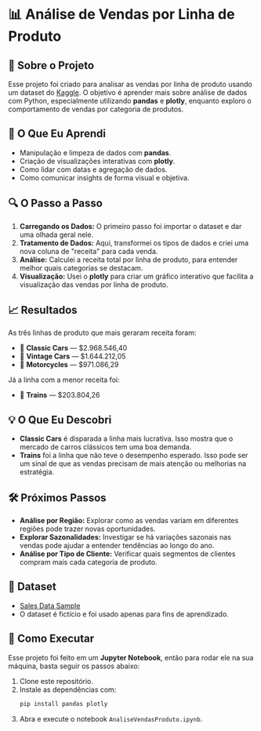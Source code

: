 
# 📊 Análise de Vendas por Linha de Produto

## 📌 Sobre o Projeto
Esse projeto foi criado para analisar as vendas por linha de produto usando um dataset do [Kaggle](https://www.kaggle.com/datasets/kyanyoga/sample-sales-data). O objetivo é aprender mais sobre análise de dados com Python, especialmente utilizando **pandas** e **plotly**, enquanto exploro o comportamento de vendas por categoria de produtos.

## 🧠 O Que Eu Aprendi
- Manipulação e limpeza de dados com **pandas**.
- Criação de visualizações interativas com **plotly**.
- Como lidar com datas e agregação de dados.
- Como comunicar insights de forma visual e objetiva.

## 🔍 O Passo a Passo
1. **Carregando os Dados:** O primeiro passo foi importar o dataset e dar uma olhada geral nele.
2. **Tratamento de Dados:** Aqui, transformei os tipos de dados e criei uma nova coluna de "receita" para cada venda.
3. **Análise:** Calculei a receita total por linha de produto, para entender melhor quais categorias se destacam.
4. **Visualização:** Usei o **plotly** para criar um gráfico interativo que facilita a visualização das vendas por linha de produto.

## 📈 Resultados

As três linhas de produto que mais geraram receita foram:

- 🥇 **Classic Cars** — \$2.968.546,40
- 🥈 **Vintage Cars** — \$1.644.212,05
- 🥉 **Motorcycles** — \$971.086,29

Já a linha com a menor receita foi:

- 🚂 **Trains** — \$203.804,26

## 💡 O Que Eu Descobri
- **Classic Cars** é disparada a linha mais lucrativa. Isso mostra que o mercado de carros clássicos tem uma boa demanda.
- **Trains** foi a linha que não teve o desempenho esperado. Isso pode ser um sinal de que as vendas precisam de mais atenção ou melhorias na estratégia.

## 🛠️ Próximos Passos
- **Análise por Região:** Explorar como as vendas variam em diferentes regiões pode trazer novas oportunidades.
- **Explorar Sazonalidades:** Investigar se há variações sazonais nas vendas pode ajudar a entender tendências ao longo do ano.
- **Análise por Tipo de Cliente:** Verificar quais segmentos de clientes compram mais cada categoria de produto.

## 🧾 Dataset
- [Sales Data Sample](https://www.kaggle.com/datasets/kyanyoga/sample-sales-data)
- O dataset é fictício e foi usado apenas para fins de aprendizado.

## 🚀 Como Executar
Esse projeto foi feito em um **Jupyter Notebook**, então para rodar ele na sua máquina, basta seguir os passos abaixo:
1. Clone este repositório.
2. Instale as dependências com:
   ```bash
   pip install pandas plotly
   ```
3. Abra e execute o notebook `AnaliseVendasProduto.ipynb`.

